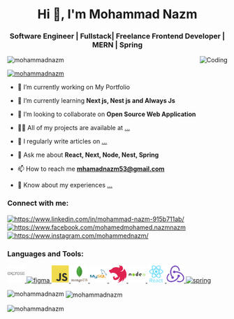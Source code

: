 ﻿<!-- [![MasterHead](https://getflywheel.com/layout/wp-content/uploads/2019/02/The_Best_Java_Script_Libraries_1800x500-1-1800x500.jpg)](https://mohammadnazm.io) -->
<h1 align="center">Hi 👋, I'm Mohammad Nazm</h1>
<h3 align="center">Software Engineer | Fullstack| Freelance Frontend Developer | MERN | Spring</h3>
<img align="right" alt="Coding" with="400" src="https://www.lambdatest.com/resources/images/news24.gif"
<p align="left"> <img src="https://komarev.com/ghpvc/?username=mohammadnazm&label=Profile%20views&color=0e75b6&style=flat" alt="mohammadnazm" /></p>

<p align="left"> <a href="https://github.com/ryo-ma/github-profile-trophy"><img src="https://github-profile-trophy.vercel.app/?username=mohammadnazm" alt="mohammadnazm" /></a> </p>

- 🔭 I’m currently working on My Portfolio

- 🌱 I’m currently learning **Next js, Nest js and Always Js**

- 👯 I’m looking to collaborate on **Open Source Web Application**

- 👨‍💻 All of my projects are available at [...](...)

- 📝 I regularly write articles on [...](...)

- 💬 Ask me about **React, Next, Node, Nest, Spring**

- 📫 How to reach me **mhamadnazm53@gmail.com**

- 📄 Know about my experiences [...](...)

<h3 align="left">Connect with me:</h3>
<p align="left">
<a href="https://www.linkedin.com/in/mohammad-nazm-915b711ab/" target="blank"><img align="center" src="https://raw.githubusercontent.com/rahuldkjain/github-profile-readme-generator/master/src/images/icons/Social/linked-in-alt.svg" alt="https://www.linkedin.com/in/mohammad-nazm-915b711ab/" height="30" width="40" /></a>
<a href="https://fb.com/https://www.facebook.com/mohamedmohamed.nazmnazm" target="blank"><img align="center" src="https://raw.githubusercontent.com/rahuldkjain/github-profile-readme-generator/master/src/images/icons/Social/facebook.svg" alt="https://www.facebook.com/mohamedmohamed.nazmnazm" height="30" width="40" /></a>
<a href="https://instagram.com/https://www.instagram.com/mohammednazm/" target="blank"><img align="center" src="https://raw.githubusercontent.com/rahuldkjain/github-profile-readme-generator/master/src/images/icons/Social/instagram.svg" alt="https://www.instagram.com/mohammednazm/" height="30" width="40" /></a>
</p>

<h3 align="left">Languages and Tools:</h3>
<p align="left"> <a href="https://expressjs.com" target="_blank" rel="noreferrer"> <img src="https://raw.githubusercontent.com/devicons/devicon/master/icons/express/express-original-wordmark.svg" alt="express" width="40" height="40"/> </a> <a href="https://www.figma.com/" target="_blank" rel="noreferrer"> <img src="https://www.vectorlogo.zone/logos/figma/figma-icon.svg" alt="figma" width="40" height="40"/> </a> <a href="https://developer.mozilla.org/en-US/docs/Web/JavaScript" target="_blank" rel="noreferrer"> <img src="https://raw.githubusercontent.com/devicons/devicon/master/icons/javascript/javascript-original.svg" alt="javascript" width="40" height="40"/> </a> <a href="https://www.mongodb.com/" target="_blank" rel="noreferrer"> <img src="https://raw.githubusercontent.com/devicons/devicon/master/icons/mongodb/mongodb-original-wordmark.svg" alt="mongodb" width="40" height="40"/> </a> <a href="https://www.mysql.com/" target="_blank" rel="noreferrer"> <img src="https://raw.githubusercontent.com/devicons/devicon/master/icons/mysql/mysql-original-wordmark.svg" alt="mysql" width="40" height="40"/> </a> <a href="https://nestjs.com/" target="_blank" rel="noreferrer"> <img src="https://raw.githubusercontent.com/devicons/devicon/master/icons/nestjs/nestjs-plain.svg" alt="nestjs" width="40" height="40"/> </a> <a href="https://nodejs.org" target="_blank" rel="noreferrer"> <img src="https://raw.githubusercontent.com/devicons/devicon/master/icons/nodejs/nodejs-original-wordmark.svg" alt="nodejs" width="40" height="40"/> </a> <a href="https://reactjs.org/" target="_blank" rel="noreferrer"> <img src="https://raw.githubusercontent.com/devicons/devicon/master/icons/react/react-original-wordmark.svg" alt="react" width="40" height="40"/> </a> <a href="https://redux.js.org" target="_blank" rel="noreferrer"> <img src="https://raw.githubusercontent.com/devicons/devicon/master/icons/redux/redux-original.svg" alt="redux" width="40" height="40"/> </a> <a href="https://spring.io/" target="_blank" rel="noreferrer"> <img src="https://www.vectorlogo.zone/logos/springio/springio-icon.svg" alt="spring" width="40" height="40"/> </a> </p>

<p><img align="left" src="https://github-readme-stats.vercel.app/api/top-langs?username=mohammadnazm&show_icons=true&locale=en&layout=compact" alt="mohammadnazm" /></p>

<p>&nbsp;<img align="center" src="https://github-readme-stats.vercel.app/api?username=mohammadnazm&show_icons=true&locale=en" alt="mohammadnazm" /></p>

<p><img align="center" src="https://github-readme-streak-stats.herokuapp.com/?user=mohammadnazm&" alt="mohammadnazm" /></p>

